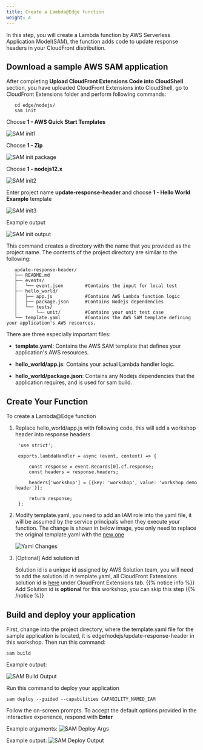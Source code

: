 ```yaml
---
title: Create a Lambda@Edge function 
weight: 4
---
```


In this step, you will create a Lambda function by AWS Serverless Application Model(SAM), the function adds code to update response headers in your CloudFront distribution.


## Download a sample AWS SAM application

After completing **Upload CloudFront Extensions Code into CloudShell** section, you have uploaded CloudFront Extensions into CloudShell, go to CloudFront Extensions folder and perform following commands:

       cd edge/nodejs/
       sam init

   Choose **1 - AWS Quick Start Templates**
   
   ![SAM init1](/images/sam-init1.png)

   Choose **1 - Zip**

   ![SAM init package](/images/sam-package-type.png)

   Choose **1 - nodejs12.x**
   
   ![SAM init2](/images/sam-init2.png) 

   Enter project name **update-response-header** and choose **1 - Hello World Example** template
   
   ![SAM init3](/images/sam-init3.png)  

   Example output

   ![SAM init output](/images/sam-init-output.png)

   This command creates a directory with the name that you provided as the project name. The contents of the project directory are similar to the following:

       update-response-header/
       ├── README.md
       ├── events/
       │   └── event.json        #Contains the input for local test
       ├── hello_world/
       │   ├── app.js            #Contains AWS Lambda function logic
       │   ├── package.json      #Contains Nodejs dependencies 
       │   └── tests/
       │       └── unit/         #Contains your unit test case
       └── template.yaml         #Contains the AWS SAM template defining your application's AWS resources.

   There are three especially important files:

   - **template.yaml**: Contains the AWS SAM template that defines your application's AWS resources.

   - **hello_world/app.js**: Contains your actual Lambda handler logic.

   - **hello_world/package.json**: Contains any Nodejs dependencies that the application requires, and is used for sam build.

## Create Your Function
To create a Lambda@Edge function

1. Replace hello_world/app.js with following code, this will add a workshop header into response headers

        'use strict';

        exports.lambdaHandler = async (event, context) => {

            const response = event.Records[0].cf.response;
            const headers = response.headers;
        
            headers['workshop'] = [{key: 'workshop', value: 'workshop demo header'}];
        
            return response;
        };

2. Modify template.yaml, you need to add an IAM role into the yaml file, it will be assumed by the service principals when they execute your function. The change is shown in below image, you only need to replace the original template.yaml with the [new one](https://github.com/awslabs/aws-cloudfront-extensions/blob/main/website/static/template/template.yaml)

   ![Yaml Changes](/images/yaml_changes.png)
    
3. [Optional] Add solution id

   Solution id is a unique id assigned by AWS Solution team, you will need to add the solution id in template.yaml, all CloudFront Extensions solution id is [here](https://quip-amazon.com/nXxXAl58SGQF/2021-Solution-Progress-Tracking-Board) under CloudFront Extensions tab.
   {{% notice info %}}
   Add Solution id is **optional** for this workshop, you can skip this step
   {{% /notice %}}


## Build and deploy your application

First, change into the project directory, where the template.yaml file for the sample application is located, it is edge/nodejs/update-response-header in this workshop. Then run this command:
        
    sam build

Example output:

![SAM Build Output](/images/sam-build-output.png)

Run this command to deploy your application

    sam deploy --guided --capabilities CAPABILITY_NAMED_IAM

Follow the on-screen prompts. To accept the default options provided in the interactive experience, respond with **Enter**

Example arguments:
![SAM Deploy Args](/images/sam-deploy-args.png)

Example output:
![SAM Deploy Output](/images/sam-deploy-output.png)

